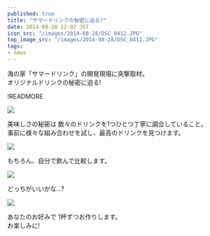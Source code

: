```yaml
---
published: true
title: "サマードリンクの秘密に迫る!"
date: 2014-08-28 12:02 JST
icon_src: "/images/2014-08-28/DSC_8412.JPG"
top_image_src: "/images/2014-08-28/DSC_8412.JPG"
tags:
- news
---
```

海の家「サマードリンク」の開発現場に突撃取材。  
オリジナルドリンクの秘密に迫る!

!READMORE

![](/images/2014-08-28/DSC_8399.JPG)

美味しさの秘密は 数々のドリンクを1つひとつ丁寧に調合していること。  
事前に様々な組み合わせを試し、最高のドリンクを見つけます。

![](/images/2014-08-28/DSC_8381.JPG)

もちろん、自分で飲んで比較します。

![](/images/2014-08-28/DSC_8388.JPG)

どっちがいいかな...?

![](/images/2014-08-28/DSC_8412.JPG)

あなたのお好みで 1杯ずつお作りします。  
お楽しみに!
